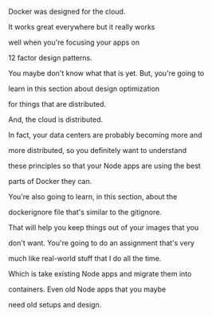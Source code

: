 Docker was designed for the cloud.

It works great everywhere but it really works

well when you're focusing your apps on

12 factor design patterns.

You maybe don't know what that is yet. But, you're going to

learn in this section about design optimization

for things that are distributed.

And, the cloud is distributed.

In fact, your data centers are probably becoming more and

more distributed, so you definitely want to understand

these principles so that your Node apps are using the best

parts of Docker they can.

You're also going to learn, in this section, about the

dockerignore file that's similar to the gitignore.

That will help you keep things out of your images that you

don't want. You're going to do an assignment that's very

much like real-world stuff that I do all the time.

Which is take existing Node apps and migrate them into

containers. Even old Node apps that you maybe

need old setups and design.